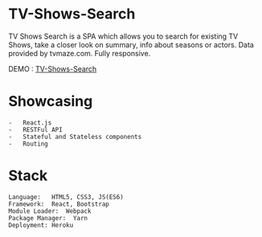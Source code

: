 # TV-Shows-Search

TV Shows Search is a SPA which allows you to search for existing TV Shows, take a closer look on summary, info about seasons or actors.
Data provided by tvmaze.com. Fully responsive.

DEMO : [TV-Shows-Search](https://tv-shows-finder.herokuapp.com)  


# Showcasing 

    -   React.js
    -   RESTFul API
    -   Stateful and Stateless components
    -   Routing

# Stack

    Language:   HTML5, CSS3, JS(ES6)
    Framework:  React, Bootstrap
    Module Loader:  Webpack
    Package Manager:  Yarn
    Deployment: Heroku
